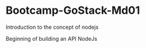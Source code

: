 # Bootcamp-GoStack-Md01

 Introduction to the concept of nodejs
 
 Beginning of building an API NodeJs
